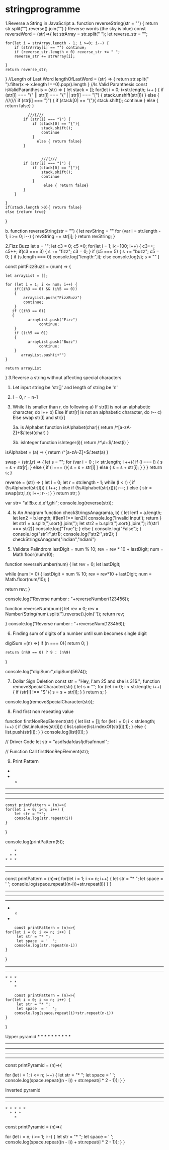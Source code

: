 # stringprogramme

1.Reverse a String in JavaScript
a. function reverseString(str = "") {
    return str.split("").reverse().join("")
   }
Reverse words (the sky  is blue)
const reverseWord = (str)=>{
    let strArray = str.split(" ");
    let reverse_str = "";
    
    for(let i = strArray.length - 1; i >=0; i--) {
        if (strArray[i] == "") continue;
        if (reverse_str.length > 0) reverse_str += " ";
        reverse_str += strArray[i];
        
    }
    return reverse_str;
    
}
//Length of Last Word
lengthOfLastWord = (str) => {
    return str.split(" ").filter(x => x.length !==0).pop().length
}
//Is Valid Paranthesis
 const isValidParanthesis = (str) => {
    let stack = [];
    for(let i = 0; i<str.length; i++ ) {
        if (str[i] === "(" || str[i] === "{"  || str[i] === "[")
        {
            stack.unshift(str[i])
        }
        else {
            ///(///
            if (str[i] === ")") {
                if (stack[0] == "("){
                    stack.shift();
                    continue
                }
                   else { return false}
            }
         
            
              ///{///
            if (str[i] === "}") {
                if (stack[0] == "{"){
                    stack.shift();
                    continue
                }
                  else { return false}
            }
          
            
                    ///[///
            if (str[i] === "]") {
                if (stack[0] == "["){
                    stack.shift();
                    continue
                }
                     else { return false}
            }
        }
            
    }
    if(stack.length >0){ return false}
    else {return true}
        
}

b.
function reverseString(str = "")  {
   let revString = ""
   for (var i = str.length - 1; i >= 0; i--) {
    revString += str[i];
   }
  return revString;
 }

2.Fizz Buzz
let s = "";
let c3 = 0; c5 =0;
for(let i = 1; i<=100; i++) {
  c3++;
  c5++;
  if(c3 === 3) {
     s += "fizz";
     c3 = 0;
  }
  if (c5 === 5) {
     s += "buzz";
     c5 = 0;
  }
 if (s.length === 0)
   console.log("length:",i);
else
 console.log(s);
s = ""
}

const pintFizzBuzz = (num) => {
    
    let arrayList = [];
    
    for (let i = 1; i <= num; i++) {
        if((i%3 == 0) && (i%5 == 0))
        {
            arrayList.push("FizzBuzz")
            continue;
        }
       if ((i%3 == 0))
       {
              arrayList.push("Fizz")
                   continue;
        }
        if ((i%5 == 0))
        {
              arrayList.push("Buzz")
                   continue;
        }
           arrayList.push(i+"")
    }
    
    return arrayList
}
3.Reverse a string without affecting special characters

1. Let input string be 'str[]' and length of string be 'n'
2. l = 0, r = n-1
3. While l is smaller than r, do following
   a) If str[l] is not an alphabetic character, do l++
   b) Else If str[r] is not an alphabetic character, do r--
   c) Else swap str[l] and str[r]

   3a. is Alphabet
   function isAlphabet(char){
      return /^[a-zA-Z]+$/.test(char)
    }
    
    3b. isInteger
    function isInteger(i){
        return /^\d+$/.test(i)
   }
   
  isAlphabet = (a) => {
    return /^[a-zA-Z]+$/.test(a)
}

swap = (str,l,r) => {
    let s = "";
    for (var i = 0 ; i< str.length; i ++){
        if (i === l) {
            s = s + str[r];
        }
        else {
            if (i === r){
                s = s + str[l]
            }
            else {
                s = s + str[i];
            }
        }
    }
    return s;
}

reverse = (str) => {
    let l = 0;
    let r = str.length - 1;
    while (l < r) {
    if (!isAlphabet(str[l])) {
        l++;
    }
    else if (!isAlphabet(str[r])){
        r--;
    }
    else {
        str = swap(str,l,r);
        l++;
        r--;
    }
    }
    return str;
}

var str= "a!!!b.c.d,e'f,ghi";
console.log(reverse(str));

4. Is An Anagram
function checkStringsAnagram(a, b) {
   let len1 = a.length;
   let len2 = b.length;
   if(len1 !== len2){
      console.log('Invalid Input');
      return
   }
   let str1 = a.split('').sort().join('');
   let str2 = b.split('').sort().join('');
   if(str1 === str2){
      console.log("True");
   } else { 
      console.log("False");
   }
   console.log("str1:",str1);
   console.log("str2:",str2);
}
checkStringsAnagram("indian","ndiani")

5. Validate Palindrom
   lastDigit = num % 10;
   rev = rev * 10 + lastDigit;
   num = Math.floor(num/10);

function reverseNumber(num) {
   let rev = 0;
   let lastDigit;

   while (num != 0) {
     lastDigit = num % 10;
     rev = rev*10 + lastDigit;
     num = Math.floor(num/10);
   }

   return rev;
}

console.log("Reverse number : "+reverseNumber(123456));

function reverseNum(num){
   let rev = 0;
   rev = Number(String(num).split('').reverse().join('')); 
   return rev;

}
console.log("Reverse number : "+reverseNum(123456));

6. Finding sum of digits of a number until sum becomes single digit

digiSum =(n) =>{
    if (n === 0){
        return 0;
    }
    
    return (n%9 == 0) ? 9 : (n%9)
}

console.log("digiSum:",digiSum(5674));

7. Dollar Sign Deletion
const str = "Hey, I'am 25 and she is 31$.";
function removeSpecialCharacter(str) {
  let s = "";
  for (let i = 0; i < str.length; i++) {
       if (str[i] !== "$"){
           s = s + str[i];
       }
    }
    return s;
}

console.log(removeSpecialCharacter(str));

8. Find first non repeating value

function firstNonRepElement(str) {
    let list = [];
    for (let i = 0; i < str.length; i++) {
        if (list.includes(str[i])) {
           list.splice(list.indexOf(str[i]),1);
        }
        else {
                 list.push(str[i]);
            }
        }
    console.log(list[0]);
}
 
// Driver Code
let str = "asdfsdafdasfjdfsafnnunl";
 
// Function Call
firstNonRepElement(str);

9. Print Pattern
* 
* * 
* * * 
* * * * 
* * * * *
    const printPattern = (n)=>{
    for(let i = 0; i<n; i++) {
        let str = "*";
        console.log(str.repeat(i))
    }
}

console.log(printPattern(5));


        * 
      * * 
    * * * 
  * * * * 
* * * * * 
const printPattern = (n)=>{
    for(let i = 1; i <= n; i++) {
         let str = "* ";
         let space  = '  ';
        console.log(space.repeat((n-i))+str.repeat(i))
    }
}


* * * * * 
* * * * 
* * * 
* * 
*

        const printPattern = (n)=>{
    for(let i = 0; i <= n; i++) {
         let str = "* ";
         let space  = '  ';
        console.log(str.repeat(n-i))
    }
}

* * * * * 
  * * * * 
    * * * 
      * * 
        * 

        const printPattern = (n)=>{
    for(let i = 0; i <= n; i++) {
         let str = "* ";
         let space  = '  ';
        console.log(space.repeat(i)+str.repeat(n-i))
    }
}

Upper pyramid
       * 
      * * 
     * * * 
    * * * * 
   * * * * * 
  * * * * * * 
 * * * * * * * 
* * * * * * * * 
const printPyramid = (n)=>{
 
for (let i = 1; i <= n; i++) { 
    let str = "* "; 
    let space = '  '; 
    console.log(space.repeat((n - i)) + str.repeat(i * 2 - 1)); 
}
}

Inverted pyramid
* * * * * * * * * 
  * * * * * * * 
    * * * * * 
      * * * 
        *
const printPyramid = (n)=>{
 
for (let i = n; i >= 1; i--) { 
    let str = "* "; 
    let space = '  '; 
    console.log(space.repeat((n - i)) + str.repeat(i * 2 - 1)); 
}
}
        
